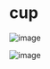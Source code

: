 # cup
![image](https://github.com/user-attachments/assets/f5dba3f9-2c07-4f1f-904d-334d46a3f1f8)

![image](https://github.com/user-attachments/assets/21c4742c-e815-49ea-bf8d-91ee08d47180)
